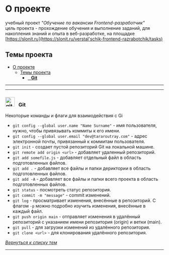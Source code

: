 # О проекте

учебный проект _"Обучение по вакансии Frontend-разработчик"_  
цель проекта - прохождение обучения и выполнение заданий, для накопления знаний и опыта в веб-разработке,
на площадке [https://slonit.ru](https://slonit.ru/verstal'schik-frontend-razrabotchik/tasks)

## <a id="goBack">Темы проекта</a>

- [О проекте](#о-проекте)
  - [Темы проекта](#темы-проекта)
    - [  **Git**](#-git)

---

---

### <a id="git"><img  width="30px" src="https://img.icons8.com/?size=100&id=20906&format=png&color=000000" alt="git"/>&ensp; **Git**</a>

Некоторые команды и флаги для взаимодействия с Gi

- `git config --global user.name "Name Surname"` - имя пользователя, нужно, чтобы привязывать коммиты к его имени.
- `git config --global user.email "dev@tararoutray.com"` - адрес электронной почты, привязанный к коммитам пользователя.
- `git init` - создает пустой репозиторий Git на локальной машине.
- `git remote add origin <url>` - добавляет удаленный репозиторий.
- `git add somefile.js` - добавляет отдельный файл в область подготовленных файлов.
- `git add .` - добавляет все файлы и папки дериктории в область подготовленных файлов.
- `git add -A` - добавляет все файлы и папки всего проекта в область подготовленных файлов.
- `git status` - посмотреть статус репозитория.
- `git commit -m "message"` - сommit изменений.
- `git log` - просматривает изменения, внесённые в репозиторий. С флагом `-p` можно подробно изучить изменения, внесённые в каждый файл.
- `git push origin main` - отправляет изменения в удалённый репозиторий с указанием имени репозитория (origin) и ветки (main).
- `git pull` - для загрузки изменений из удалённого репозитория.
- `git clone <url>` - для клонирования удалённого репозитория.

[_Вернуться к списку тем_](#goBack)

---
